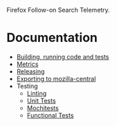Firefox Follow-on Search Telemetry.

# Documentation

* [Building, running code and tests](docs/Developing.md)
* [Metrics](docs/METRICS.md)
* [Releasing](docs/Releasing.md)
* [Exporting to mozilla-central](docs/Exporting.md)
* Testing
  * [Linting](docs/Linting.md)
  * [Unit Tests](docs/UnitTests.md)
  * [Mochitests](docs/Mochitests.md)
  * [Functional Tests](docs/Functional.md)
